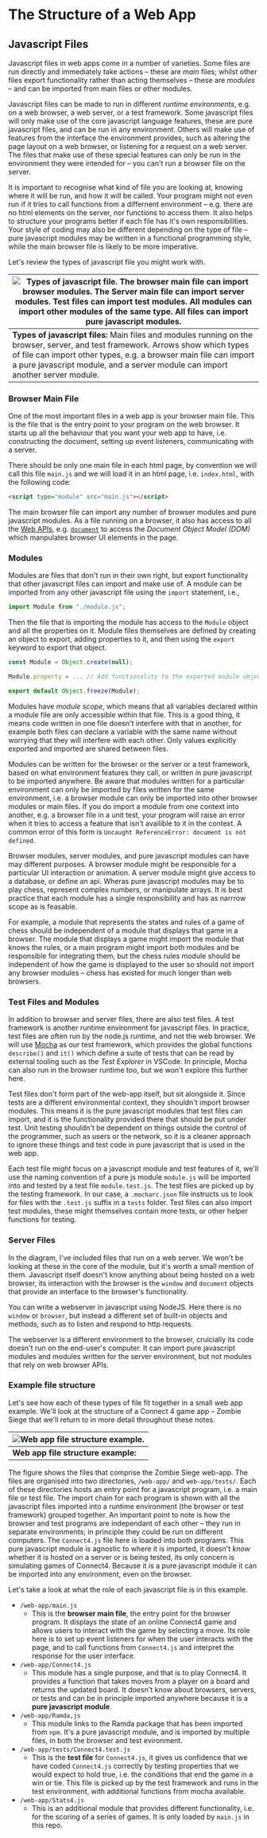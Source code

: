 # The Structure of a Web App
## Javascript Files

Javascript files in web apps come in a number of varieties.
Some files are run directly and immediately take actions – these are *main* files;
whilst other files export functionality rather than acting themselves – these are *modules* – and can be imported from main files or other modules.

Javascript files can be made to run in different *runtime environments*, e.g. on a web browser, a web server, or a test framework.
Some javascript files will only make use of the core javascript language features, these are pure javascript files, and can be run in any environment.
Others will make use of features from the interface the environment provides, such as altering the page layout on a web browser, or listening for a request on a web server.
The files that make use of these special features can only be run in the environment they were intended for – you can't run a browser file on the server.

It is important to recognise what kind of file you are looking at, knowing where it will be run, and how it will be called.
Your program might not even run if it tries to call functions from a differnent environment – e.g. there are no html elements on the server, nor functions to access them.
It also helps to structure your programs better if each file has it's own responsibilities.
Your style of coding may also be different depending on the type of file – pure javascript modules may be written in a functional programming style, while the main browser file is likely to be more imperative.

Let's review the types of javascript file you might work with.

| ![Types of javascript file. The browser main file can import browser modules. The Server main file can import server modules. Test files can import test modules. All modules can import other modules of the same type. All files can import pure javascript modules.](js_file_types.png) |
|---|
| **Types of javascript files:** Main files and modules running on the browser, server, and test framework. Arrows show which types of file can import other types, e.g. a browser main file can import a pure javascript module, and a server module can import another server module. |


### Browser Main File ###
One of the most important files in a web app is your browser main file.
This is the file that is the entry point to your program on the web browser.
It starts up all the behaviour that you want your web app to have, i.e. constructing the document, setting up event listeners, communicating with a server.

There should be only one main file in each html page, by convention we will call this file `main.js` and we will load it in an html page, i.e. `index.html`, with the following code:
```html
<script type="module" src="main.js"></script>
```
The main browser file can import any number of browser modules and pure javascript modules.
As a file running on a browser, it also has access to all the [Web APIs](https://developer.mozilla.org/en-US/docs/Web/API), e.g. [`document`](https://developer.mozilla.org/en-US/docs/Web/API/Document) to access the *Document Object Model (DOM)* which manpulates browser UI elements in the page.

### Modules ###
Modules are files that don't run in their own right, but export functionality that other javascript files can import and make use of.
A module can be imported from any other javascript file using the `import` statement, i.e.,
```javascript
import Module from "./module.js";
```
Then the file that is importing the module has access to the `Module` object and all the properties on it.
Module files themselves are defined by creating an object to export, adding properties to it, and then using the `export` keyword to export that object.
```javascript
const Module = Object.create(null);

Module.property = ... // Add functionality to the exported module object.

export default Object.freeze(Module);
```

Modules have *module scope*, which means that all variables declared within a module file are only accessible within that file.
This is a good thing, it means code written in one file doesn't interfere with that in another, for example both files can declare a variable with the same name without worrying that they will interfere with each other.
Only values explicitly exported and imported are shared between files.

Modules can be written for the browser or the server or a test framework, based on what environment features they call, or written in pure javascript to be imported anywhere.
Be aware that modules written for a particular environment can only be imported by files written for the same environment,
i.e. a browser module can only be imported into other browser modules or main files.
If you do import a module from one context into another, e.g. a browser file in a unit test, your program will raise an error when it tries to access a feature that isn't availible to it in the context.
A common error of this form is `Uncaught ReferenceError: document is not defined`.

Browser modules, server modules, and pure javascript modules can have may different purposes.
A browser module might be responsible for a particular UI interaction or animation.
A server module might give access to a database, or define an api.
Wheras pure javascript modules may be to play chess, represent complex numbers, or manipulate arrays.
It is best practice that each module has a single responsibility and has as narrrow scope as is feasable.

For example, a module that represents the states and rules of a game of chess should be independent of a module that displays that game in a browser.
The module that displays a game might import the module that knows the rules, or a main program might import both modules and be responsible for integrating them, but the chess rules module should be independent of how the game is displayed to the user so should not import any browser modules – chess has existed for much longer than web browsers.

### Test Files and Modules ###
In addition to browser and server files, there are also test files.
A test framework is another runtime environment for javascript files.
In practice, test files are often run by the node.js runtime, and not the web browser.
We will use [Mocha](https://mochajs.org/) as our test framework, which provides the global functions `describe()` and `it()` which define a suite of tests that can be read by external tooling such as the *Test Explorer* in VSCode.
In principle, Mocha can also run in the browser runtime too, but we won't explore this further here.

Test files don't form part of the web-app itself, but sit alongside it.
Since tests are a different environmental context, they shouldn't import browser modules.
This means it is the pure javascript modules that test files can import, and it is the functionality provided there that should be put under test.
Unit testing shouldn't be dependent on things outside the control of the programmer, such as users or the network, so it is a cleaner approach to ignore these things and test code in pure javascript that is used in the web app.

Each test file might focus on a javascript module and test features of it, we'll use the naming convention of a pure js module `module.js` will be imported into and tested by a test file `module.test.js`.
The test files are picked up by the testing framework.
In our case, a `.mocharc.json` file instructs us to look for files with the `.test.js` suffix in a `tests` folder.
Test files can also import test modules, these might themselves contain more tests, or other helper functions for testing.

### Server Files
In the diagram, I've included files that run on a web server.
We won't be looking at these in the core of the module,
but it's worth a small mention of them.
Javascript itself doesn't know anything about being hosted on a web browser, its interaction with the browser is the `window` and `document` objects that provide an interface to the browser's functionality.

You can write a webserver in javascript using NodeJS.
Here there is no `window` or `browser`,
but instead a different set of built-in objects and methods, such as to listen and respond to http requests.

The webserver is a different environment to the browser, cruicially its code doesn't run on the end-user's computer.
It can import pure javascript modules and modules written for the server environment, but not modules that rely on web browser APIs.

### Example file structure ###
Let's see how each of these types of file fit together in a small web app example.
We'll look at the structure of a Connect 4 game app – Zombie Siege that we'll return to in more detail throughout these notes.

| ![Web app file structure example.](web_app_file_structure_example.png) |
|---|
| **Web app file structure example:** |

The figure shows the files that comprise the Zombie Siege web-app.
The files are organised into two directories, `/web-app/` and `web-app/tests/`.
Each of these directories hosts an entry point for a javascript program, i.e. a main file or test file.
The import chain for each program is shown with all the javascript files imported into a runtime environment (the browser or test framework) grouped together.
An important point to note is how the browser and test programs are independant of each other – they run in separate environments; in principle they could be run on different computers.
The `Connect4.js` file here is loaded into both programs.
This pure javascript module is agnostic to where it is imported, it doesn't *know* whether it is hosted on a server or is being tested, its only concern is simulating games of Connect4.
Because it is a pure javascript module it can be imported into any environment, even on the browser.

Let's take a look at what the role of each javascript file is in this example.

- `/web-app/main.js`
  - This is the **browser main file**, the entry point for the browser program. It displays the state of an online Connect4 game and allows users to interact with the game by selecting a move. Its role here is to set up event listeners for when the user interacts with the page, and to call functions from `Connect4.js` and interpret the response for the user interface.
- `/web-app/Connect4.js`
  - This module has a single purpose, and that is to play Connect4. It provides a function that takes moves from a player on a board and returns the updated board. It doesn't know about browsers, servers, or tests and can be in principle imported anywhere because it is a **pure javascript module**.
- `/web-app/Ramda,js`
  - This module links to the Ramda package that has been imported from `npm`. It's a pure javascript module, and is imported by multiple files, in both the browser and test evironment.
- `/web-app/tests/Connect4.test.js`
  - This is the **test file** for `Connect4.js`, it gives us confidence that we have coded `Connect4.js` correctly by testing properties that we would expect to hold true, i.e. the conditions that end the game in a win or tie. This file is picked up by the test framework and runs in the test environment, with additional functions from mocha available.
- `/web-app/Stats4.js`
  - This is an additional module that provides different functionality, i.e. for the scoring of a series of games. It is only loaded by `main.js` in this repo.
